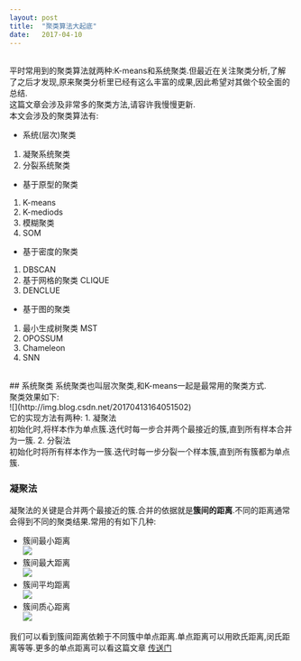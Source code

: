 ```yaml
---
layout: post
title:  "聚类算法大起底"
date:   2017-04-10
---
```

<br>平时常用到的聚类算法就两种:K-means和系统聚类.但最近在关注聚类分析,了解了之后才发现,原来聚类分析里已经有这么丰富的成果,因此希望对其做个较全面的总结.
<br>这篇文章会涉及非常多的聚类方法,请容许我慢慢更新.
<br>本文会涉及的聚类算法有:
* 系统(层次)聚类
1. 凝聚系统聚类
2. 分裂系统聚类
* 基于原型的聚类
1. K-means
2. K-mediods
3. 模糊聚类
4. SOM
* 基于密度的聚类
1. DBSCAN
2. 基于网格的聚类 CLIQUE
3. DENCLUE
* 基于图的聚类
1. 最小生成树聚类 MST
2. OPOSSUM
3. Chameleon
4. SNN

<br>
## 系统聚类
系统聚类也叫层次聚类,和K-means一起是最常用的聚类方式.
<br>聚类效果如下:
<br>![](http://img.blog.csdn.net/20170413164051502)
<br>它的实现方法有两种:
1. 凝聚法
<br>初始化时,将样本作为单点簇.迭代时每一步合并两个最接近的簇,直到所有样本合并为一簇.
2. 分裂法
<br>初始化时将所有样本作为一簇.迭代时每一步分裂一个样本簇,直到所有簇都为单点簇.

### 凝聚法
凝聚法的关键是合并两个最接近的簇.合并的依据就是**簇间的距离**.不同的距离通常会得到不同的聚类结果.常用的有如下几种:
* 簇间最小距离
<br>![](http://img.blog.csdn.net/20170415225837726)
* 簇间最大距离
<br>![](http://img.blog.csdn.net/20170415225809085)
* 簇间平均距离
<br>![](http://img.blog.csdn.net/20170415231046834)
* 簇间质心距离
<br>![](http://img.blog.csdn.net/20170415231438555)


我们可以看到簇间距离依赖于不同簇中单点距离.单点距离可以用欧氏距离,闵氏距离等等.更多的单点距离可以看这篇文章 [传送门](https://liangyaorong.github.io/blog/2016/%E5%B8%B8%E7%94%A8%E8%B7%9D%E7%A6%BB%E6%80%BB%E7%BB%93/)



